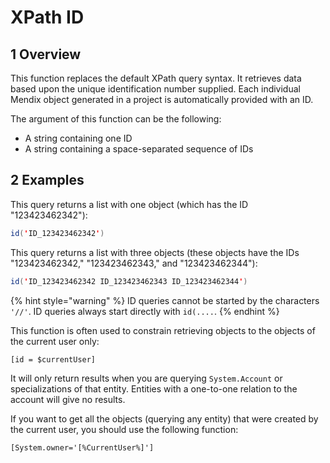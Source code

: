 # XPath ID

## 1 Overview

This function replaces the default XPath query syntax. It retrieves data based upon the unique identification number supplied. Each individual Mendix object generated in a project is automatically provided with an ID.

The argument of this function can be the following:

* A string containing one ID
* A string containing a space-separated sequence of IDs

## 2 Examples

This query returns a list with one object (which has the ID "123423462342"):

```java
id('ID_123423462342')
```

This query returns a list with three objects (these objects have the IDs "123423462342," "123423462343," and "123423462344"):

```java
id('ID_123423462342 ID_123423462343 ID_123423462344')
```

{% hint style="warning" %}
ID queries cannot be started by the characters `'//'`. ID queries always start directly with `id(....`.
{% endhint %}

This function is often used to constrain retrieving objects to the objects of the current user only: 

`[id = $currentUser]`

It will only return results when you are querying `System.Account` or specializations of that entity. Entities with a one-to-one relation to the account will give no results.

If you want to get all the objects (querying any entity) that were created by the current user, you should use the following function:

`[System.owner='[%CurrentUser%]']`